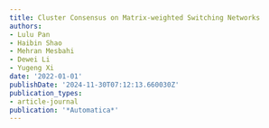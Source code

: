 ```yaml
---
title: Cluster Consensus on Matrix-weighted Switching Networks
authors:
- Lulu Pan
- Haibin Shao
- Mehran Mesbahi
- Dewei Li
- Yugeng Xi
date: '2022-01-01'
publishDate: '2024-11-30T07:12:13.660030Z'
publication_types:
- article-journal
publication: '*Automatica*'
---
```

